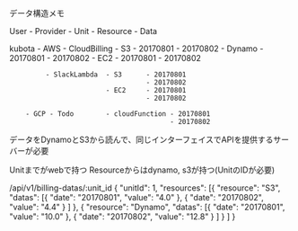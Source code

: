 データ構造メモ

User - Provider - Unit - Resource - Data

kubota - AWS - CloudBilling - S3      - 20170801
                                      - 20170802
                            - Dynamo  - 20170801
                                      - 20170802
                            - EC2     - 20170801
                                      - 20170802

             - SlackLambda  - S3      - 20170801
                                      - 20170802
                            - EC2     - 20170801
                                      - 20170802

        - GCP - Todo        - cloudFunction - 20170801
                                            - 20170802


データをDynamoとS3から読んで、同じインターフェイスでAPIを提供するサーバーが必要

Unitまでがwebで持つ
Resourceからはdynamo, s3が持つ(UnitのIDが必要)


/api/v1/billing-datas/:unit_id
{
	"unitId": 1,
	"resources": [{
			"resource": "S3",
			"datas": [{
					"date": "20170801",
					"value": "4.0"
				},
				{
					"date": "20170802",
					"value": "4.4"
				}
			]
		},
		{
			"resource": "Dynamo",
			"datas": [{
					"date": "20170801",
					"value": "10.0"
				},
				{
					"date": "20170802",
					"value": "12.8"
				}
			]
		}
	]
}
